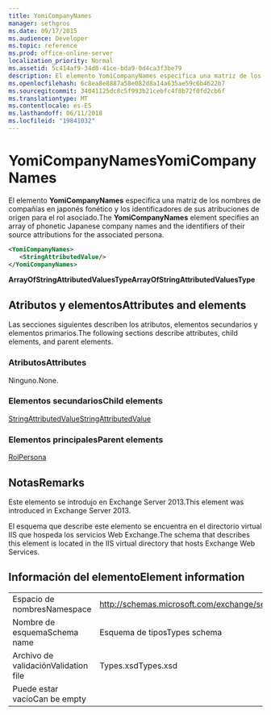 ```yaml
---
title: YomiCompanyNames
manager: sethgros
ms.date: 09/17/2015
ms.audience: Developer
ms.topic: reference
ms.prod: office-online-server
localization_priority: Normal
ms.assetid: 5c414af9-34d0-41ce-bda9-0d4ca3f3be79
description: El elemento YomiCompanyNames especifica una matriz de los nombres de compañías en japonés fonético y los identificadores de sus atribuciones de origen para el rol asociado.
ms.openlocfilehash: 6c8ea8e8887a58e082d8a14a635ae59c6b4622b7
ms.sourcegitcommit: 34041125dc8c5f993b21cebfc4f8b72f0fd2cb6f
ms.translationtype: MT
ms.contentlocale: es-ES
ms.lasthandoff: 06/11/2018
ms.locfileid: "19841032"
---
```

# <a name="yomicompanynames"></a><span data-ttu-id="798b8-103">YomiCompanyNames</span><span class="sxs-lookup"><span data-stu-id="798b8-103">YomiCompanyNames</span></span>

<span data-ttu-id="798b8-104">El elemento **YomiCompanyNames** especifica una matriz de los nombres de compañías en japonés fonético y los identificadores de sus atribuciones de origen para el rol asociado.</span><span class="sxs-lookup"><span data-stu-id="798b8-104">The **YomiCompanyNames** element specifies an array of phonetic Japanese company names and the identifiers of their source attributions for the associated persona.</span></span> 
  
```XML
<YomiCompanyNames>
   <StringAttributedValue/>
</YomiCompanyNames>
```

 <span data-ttu-id="798b8-105">**ArrayOfStringAttributedValuesType**</span><span class="sxs-lookup"><span data-stu-id="798b8-105">**ArrayOfStringAttributedValuesType**</span></span>
## <a name="attributes-and-elements"></a><span data-ttu-id="798b8-106">Atributos y elementos</span><span class="sxs-lookup"><span data-stu-id="798b8-106">Attributes and elements</span></span>

<span data-ttu-id="798b8-107">Las secciones siguientes describen los atributos, elementos secundarios y elementos primarios.</span><span class="sxs-lookup"><span data-stu-id="798b8-107">The following sections describe attributes, child elements, and parent elements.</span></span>
  
### <a name="attributes"></a><span data-ttu-id="798b8-108">Atributos</span><span class="sxs-lookup"><span data-stu-id="798b8-108">Attributes</span></span>

<span data-ttu-id="798b8-109">Ninguno.</span><span class="sxs-lookup"><span data-stu-id="798b8-109">None.</span></span>
  
### <a name="child-elements"></a><span data-ttu-id="798b8-110">Elementos secundarios</span><span class="sxs-lookup"><span data-stu-id="798b8-110">Child elements</span></span>

[<span data-ttu-id="798b8-111">StringAttributedValue</span><span class="sxs-lookup"><span data-stu-id="798b8-111">StringAttributedValue</span></span>](stringattributedvalue.md)
  
### <a name="parent-elements"></a><span data-ttu-id="798b8-112">Elementos principales</span><span class="sxs-lookup"><span data-stu-id="798b8-112">Parent elements</span></span>

[<span data-ttu-id="798b8-113">Rol</span><span class="sxs-lookup"><span data-stu-id="798b8-113">Persona</span></span>](persona.md)
  
## <a name="remarks"></a><span data-ttu-id="798b8-114">Notas</span><span class="sxs-lookup"><span data-stu-id="798b8-114">Remarks</span></span>

<span data-ttu-id="798b8-115">Este elemento se introdujo en Exchange Server 2013.</span><span class="sxs-lookup"><span data-stu-id="798b8-115">This element was introduced in Exchange Server 2013.</span></span>
  
<span data-ttu-id="798b8-116">El esquema que describe este elemento se encuentra en el directorio virtual IIS que hospeda los servicios Web Exchange.</span><span class="sxs-lookup"><span data-stu-id="798b8-116">The schema that describes this element is located in the IIS virtual directory that hosts Exchange Web Services.</span></span>
  
## <a name="element-information"></a><span data-ttu-id="798b8-117">Información del elemento</span><span class="sxs-lookup"><span data-stu-id="798b8-117">Element information</span></span>

|||
|:-----|:-----|
|<span data-ttu-id="798b8-118">Espacio de nombres</span><span class="sxs-lookup"><span data-stu-id="798b8-118">Namespace</span></span>  <br/> |http://schemas.microsoft.com/exchange/services/2006/types  <br/> |
|<span data-ttu-id="798b8-119">Nombre de esquema</span><span class="sxs-lookup"><span data-stu-id="798b8-119">Schema name</span></span>  <br/> |<span data-ttu-id="798b8-120">Esquema de tipos</span><span class="sxs-lookup"><span data-stu-id="798b8-120">Types schema</span></span>  <br/> |
|<span data-ttu-id="798b8-121">Archivo de validación</span><span class="sxs-lookup"><span data-stu-id="798b8-121">Validation file</span></span>  <br/> |<span data-ttu-id="798b8-122">Types.xsd</span><span class="sxs-lookup"><span data-stu-id="798b8-122">Types.xsd</span></span>  <br/> |
|<span data-ttu-id="798b8-123">Puede estar vacío</span><span class="sxs-lookup"><span data-stu-id="798b8-123">Can be empty</span></span>  <br/> ||
   

